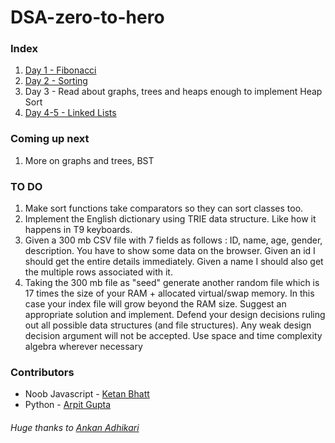 # DSA-zero-to-hero

### Index
1. [Day 1 - Fibonacci](Day1/)
2. [Day 2 - Sorting](Day2/)
3. Day 3 - Read about graphs, trees and heaps enough to implement Heap Sort
4. [Day 4-5 - Linked Lists](Day4-5/)


### Coming up next
1. More on graphs and trees, BST

### TO DO
1. Make sort functions take comparators so they can sort classes too.
2. Implement the English dictionary using TRIE data structure. Like how it happens in T9 keyboards.
3. Given a 300 mb CSV file with 7 fields as follows : ID, name, age, gender, description. You have to show some data on the browser. Given an id I should get the entire details immediately. Given a name I should also get the multiple rows associated with it.
4. Taking the 300 mb file as "seed" generate another random file which is 17 times the size of your RAM + allocated virtual/swap memory. In this case your index file will grow beyond the RAM size. Suggest an appropriate solution and implement. Defend your design decisions ruling out all possible data structures (and file structures). Any weak design decision argument will not be accepted. Use space and time complexity algebra wherever necessary




### Contributors
* Noob Javascript - [Ketan Bhatt](https://github.com/ketanbhatt)
* Python - [Arpit Gupta](https://github.com/TigerApps)


###### Huge thanks to [Ankan Adhikari](https://twitter.com/firehawk895)
